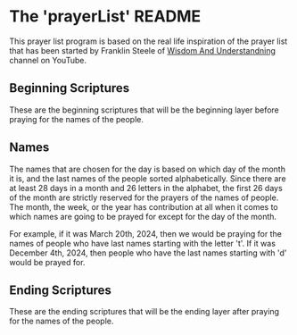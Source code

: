 # The '**prayerList**' README

This prayer list program is based on the real life inspiration of the prayer list that has been started by Franklin Steele of [Wisdom And Understandning](https://www.youtube.com/@psalm146V5) channel on YouTube. 

## Beginning Scriptures

These are the beginning scriptures that will be the beginning layer before praying for the names of the people. 

## Names

The names that are chosen for the day is based on which day of the month it is, and the last names of the people sorted alphabetically. Since there are at least 28 days in a month and 26 letters in the alphabet, the first 26 days of the month are strictly reserved for the prayers of the names of people. The month, the week, or the year has contribution at all when it comes to which names are going to be prayed for except for the day of the month.

For example, if it was March 20th, 2024, then we would be praying for the names of people who have last names starting with the letter 't'. If it was December 4th, 2024, then people who have the last names starting with 'd' would be prayed for.

## Ending Scriptures

These are the ending scriptures that will be the ending layer after praying for the names of the people. 